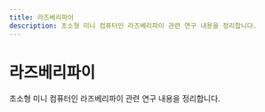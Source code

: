 ```yaml
---
title: 라즈베리파이
description: 초소형 미니 컴퓨터인 라즈베리파이 관련 연구 내용을 정리합니다.
---
```



라즈베리파이
===


초소형 미니 컴퓨터인 라즈베리파이 관련 연구 내용을 정리합니다.




